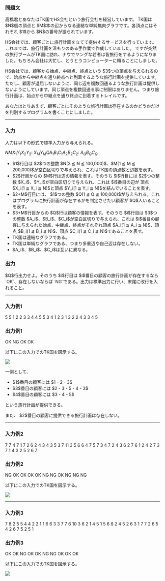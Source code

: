 
<div>

<div>

<div>

<section>

### **問題文**

<p>
高橋君とあなたはTK国でHS会社という旅行会社を経営しています。
TK国は $N$個の頂点と $M$本の辺からなる連結な単純無向グラフです。各頂点にはそれぞれ $1$から $N$の番号が振られています。
</p>

<p>
HS会社では、顧客ごとに旅行計画を立てて提供するサービスを行っています。
これまでは、旅行計画を温もりのある手作業で作成していました。
ですが突然の旅行ブームがTK国に訪れ、ナウでヤングな若者は皆旅行をするようになりました。もちろん会社は大忙し、とうとうコンピューターに頼ることにしました。
</p>

<p>
HS会社では、顧客から始点、中継点、終点という $3$つの頂点を与えられるので、始点から中継点を通り終点へと到着するような旅行計画を提供しています。
ただし、顧客が退屈しないように、同じ辺を複数回通るような旅行計画は提供しないようにしています。同じ頂点を複数回通る事に制限はありません。つまり旅行計画は、始点から中継点を通り終点に到着するトレイルです。
</p>

<p>
あなたはとりあえず、顧客ごとにそのような旅行計画は存在するのかどうかだけを判別するプログラムを書くことにしました。
</p>

</section>

</div>

---

<div>

<div>

<section>

### **入力**

<p>
入力は以下の形式で標準入力から与えられる。
</p>

<div>

$N$$M$$X_1$$Y_1$$X_2$$Y_2$:
$X_M$$Y_M$$Q$$A_1$$B_1$$C_1$$A_2$$B_2$$C_2$:
$A_Q$$B_Q$$C_Q$
</div>

<ul>

<li>
$1$行目は $2$つの整数 $N(3 ≦ N ≦ 100,000)$、$M(1 ≦ M ≦ 200,000)$が空白区切りで与えられ、これはTK国の頂点数と辺数を表す。
</li>

<li>
$2$行目からの $M$行は辺の情報を表す。そのうち $i$行目には $2$つの整数 $X_i$、$Y_i$が空白区切りで与えられ、これは $i$番目の辺が 頂点 $X_i(1 ≦ X_i ≦ N)$と頂点 $Y_i(1 ≦ Y_i ≦ N)$を結んでいることを表す。
</li>

<li>
$2+M$行目には、 $1$つの整数 $Q(1 ≦ Q ≦ 100,000)$が与えられる。これはプログラムに旅行計画が存在するかを判定させたい顧客が $Q$人いることを表す。
</li>

<li>
$3+M$行目からの $Q$行は顧客の情報を表す。そのうち $i$行目は $3$つの整数 $A_i$、$B_i$、$C_i$が空白区切りで与えられ、これは $i$番目の顧客に与えられた始点、中継点、終点がそれぞれ頂点 $A_i(1 ≦ A_i ≦ N)$、頂点 $B_i(1 ≦ B_i ≦ N)$、頂点 $C_i(1 ≦ C_i ≦ N)$であることを表す。
</li>

<li>
TK国は連結なグラフである。
</li>

<li>
TK国は単純なグラフである、つまり多重辺や自己辺は存在しない。
</li>

<li>
$A_i$、$B_i$、$C_i$は互いに異なる。
</li>

</ul>

</section>

</div>

<div>

<section>

### **出力**

<p>
$Q$行出力せよ。そのうち $i$行目は $i$番目の顧客の旅行計画が存在するなら `OK`、存在しないならば `NG`である。出力は標準出力に行い、末尾に改行を入れること。
</p>

</section>

</div>

</div>

---

<div>

<section>

### **入力例1**

<div>

5 5
1 2
2 3
3 4
4 5
5 3
4
1 2 3
1 3 2
2 4 3
3 4 5

</div>

</section>

</div>

<div>

<section>

### **出力例1**

<div>

OK
NG
OK
OK

</div>

<p>
以下にこの入力でのTK国を図示する。
</p>

<p>

</p>

<div>

<img src="http://arc039.contest.atcoder.jp/img/arc/039/vn240wsdnl23fn4zd0i/D_sample1.png">

</img>

</div>

<p>

</p>

<p>
一例として、
</p>

<ul>

<li>
$1$番目の顧客には $1 - 2 - 3$
</li>

<li>
$3$番目の顧客には $2 - 3 - 5 - 4 - 3$
</li>

<li>
$4$番目の顧客には $3 - 4 - 5$
</li>

</ul>

<p>
という旅行計画が提供できる。
</p>

<p>
また、 $2$番目の顧客に提供できる旅行計画は存在しない。
</p>

</section>

</div>

---

<div>

<section>

### **入力例2**

<div>

7 7
4 7
1 7
2 6
2 4
3 4
3 5
3 7
11
3 5 6
6 4 7
5 7 3
4 7 2
4 3 6
2 7 6
1 2 4
2 7 3
7 1 4
3 2 5
2 6 7

</div>

</section>

</div>

<div>

<section>

### **出力例2**

<div>

NG
OK
OK
OK
OK
NG
NG
OK
NG
NG
NG

</div>

<p>
以下にこの入力でのTK国を図示する。
</p>

<p>

</p>

<div>

<img src="http://arc039.contest.atcoder.jp/img/arc/039/vn240wsdnl23fn4zd0i/D_sample2.png">

</img>

</div>

<p>

</p>

</section>

</div>

---

<div>

<section>

### **入力例3**

<div>

7 8
2 5
5 4
4 2
2 1
1 6
6 3
3 7
7 6
10
3 6 2
1 4 5
1 5 6
6 2 4
5 2 6
3 1 7
7 2 6
5 4 2
6 7 5
2 5 1

</div>

</section>

</div>

<div>

<section>

### **出力例3**

<div>

OK
OK
NG
OK
OK
NG
NG
OK
OK
OK

</div>

<p>
以下にこの入力でのTK国を図示する。
</p>

<p>

</p>

<div>

<img src="http://arc039.contest.atcoder.jp/img/arc/039/vn240wsdnl23fn4zd0i/D_sample3.png">

</img>

</div>

<p>

</p>

</section>

</div>

</div>

</div>
